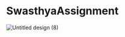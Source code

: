 # SwasthyaAssignment

![Untitled design (8)](https://user-images.githubusercontent.com/75353031/131516267-d42854ea-6d4a-4a35-985c-a6d0601b256b.png)

